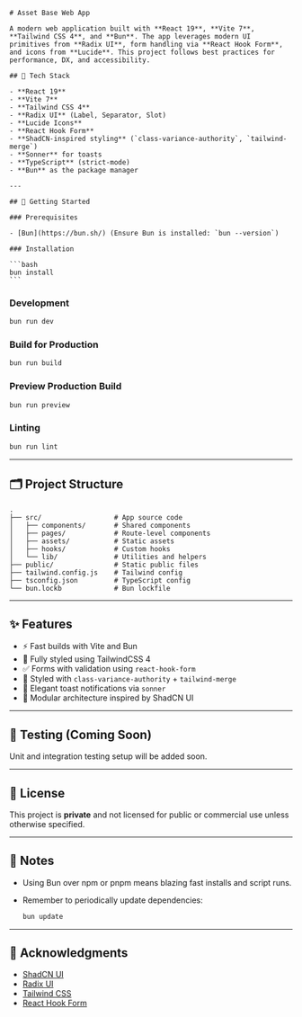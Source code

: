
````
# Asset Base Web App

A modern web application built with **React 19**, **Vite 7**, **Tailwind CSS 4**, and **Bun**. The app leverages modern UI primitives from **Radix UI**, form handling via **React Hook Form**, and icons from **Lucide**. This project follows best practices for performance, DX, and accessibility.

## 🔧 Tech Stack

- **React 19**
- **Vite 7**
- **Tailwind CSS 4**
- **Radix UI** (Label, Separator, Slot)
- **Lucide Icons**
- **React Hook Form**
- **ShadCN-inspired styling** (`class-variance-authority`, `tailwind-merge`)
- **Sonner** for toasts
- **TypeScript** (strict-mode)
- **Bun** as the package manager

---

## 🚀 Getting Started

### Prerequisites

- [Bun](https://bun.sh/) (Ensure Bun is installed: `bun --version`)

### Installation

```bash
bun install
```
````

### Development

```bash
bun run dev
```

### Build for Production

```bash
bun run build
```

### Preview Production Build

```bash
bun run preview
```

### Linting

```bash
bun run lint
```

---

## 🗂️ Project Structure

```
.
├── src/                  # App source code
│   ├── components/       # Shared components
│   ├── pages/            # Route-level components
│   ├── assets/           # Static assets
│   ├── hooks/            # Custom hooks
│   └── lib/              # Utilities and helpers
├── public/               # Static public files
├── tailwind.config.js    # Tailwind config
├── tsconfig.json         # TypeScript config
└── bun.lockb             # Bun lockfile
```

---

## ✨ Features

- ⚡ Fast builds with Vite and Bun
- 🎨 Fully styled using TailwindCSS 4
- ✅ Forms with validation using `react-hook-form`
- 💅 Styled with `class-variance-authority` + `tailwind-merge`
- 🔔 Elegant toast notifications via `sonner`
- 🧠 Modular architecture inspired by ShadCN UI

---

## 🧪 Testing (Coming Soon)

Unit and integration testing setup will be added soon.

---

## 📜 License

This project is **private** and not licensed for public or commercial use unless otherwise specified.

---

## 📍 Notes

- Using Bun over npm or pnpm means blazing fast installs and script runs.
- Remember to periodically update dependencies:

  ```bash
  bun update
  ```

---

## 🙌 Acknowledgments

- [ShadCN UI](https://ui.shadcn.dev/)
- [Radix UI](https://www.radix-ui.com/)
- [Tailwind CSS](https://tailwindcss.com/)
- [React Hook Form](https://react-hook-form.com/)

```

```
